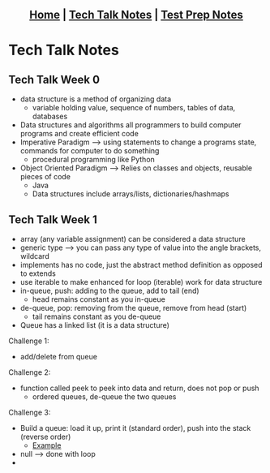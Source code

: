 <h2 align="center"> <a href="https://rachelklee.github.io/csa-datastructures/">Home</a> | <a href="https://rachelklee.github.io/csa-datastructures/techtalknotes">Tech Talk Notes</a> | <a href="https://rachelklee.github.io/csa-datastructures/testprep">Test Prep Notes</a></h2>

# Tech Talk Notes

## Tech Talk Week 0
- data structure is a method of organizing data
     - variable holding value, sequence of numbers, tables of data, databases
- Data structures and algorithms all programmers to build computer programs and create efficient code
- Imperative Paradigm --> using statements to change a programs state, commands for computer to do something
     - procedural programming like Python
- Object Oriented Paradigm --> Relies on classes and objects, reusable pieces of code
     - Java
     - Data structures include arrays/lists, dictionaries/hashmaps 

## Tech Talk Week 1
- array (any variable assignment) can be considered a data structure
- generic type --> you can pass any type of value into the angle brackets, wildcard
- implements has no code, just the abstract method definition as opposed to extends
- use iterable to make enhanced for loop (iterable) work for data structure
- in-queue, push: adding to the queue, add to tail (end)
     - head remains constant as you in-queue 
- de-queue, pop: removing from the queue, remove from head (start)
     - tail remains constant as you de-queue
- Queue has a linked list (it is a data structure)

Challenge 1:
- add/delete from queue

Challenge 2: 
- function called peek to peek into data and return, does not pop or push
     - ordered queues, de-queue the two queues

Challenge 3: 
- Build a queue: load it up, print it (standard order), push into the stack (reverse order)
     - [Example](https://github.com/nighthawkcoders/nighthawk_csa/blob/master/src/main/java/com/nighthawk/csa/utility/LinkedLists/Stack.java)
- null --> done with loop
- 
